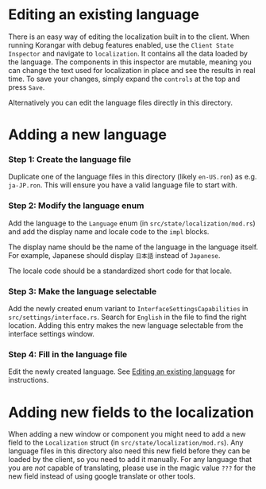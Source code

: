 # Editing an existing language

There is an easy way of editing the localization built in to the client.
When running Korangar with debug features enabled, use the `Client State Inspector` and navigate to `localization`.
It contains all the data loaded by the language.
The components in this inspector are mutable, meaning you can change the text used for localization in place and see the results in real time.
To save your changes, simply expand the `controls` at the top and press `Save`.

Alternatively you can edit the language files directly in this directory.

# Adding a new language

### Step 1: Create the language file

Duplicate one of the language files in this directory (likely `en-US.ron`) as e.g. `ja-JP.ron`.
This will ensure you have a valid language file to start with.

### Step 2: Modify the language enum

Add the language to the `Language` enum (in `src/state/localization/mod.rs`) and add the display name and locale code to the `impl` blocks.

The display name should be the name of the language in the language itself.
For example, Japanese should display `日本語` instead of `Japanese`.

The locale code should be a standardized short code for that locale.

### Step 3: Make the language selectable

Add the newly created enum variant to `InterfaceSettingsCapabilities` in `src/settings/interface.rs`.
Search for `English` in the file to find the right location.
Adding this entry makes the new language selectable from the interface settings window.

### Step 4: Fill in the language file

Edit the newly created language. See [Editing an existing language](#editing-an-existing-language) for instructions.

# Adding new fields to the localization

When adding a new window or component you might need to add a new field to the `Localization` struct (in `src/state/localization/mod.rs`).
Any language files in this directory also need this new field before they can be loaded by the client, so you need to add it manually.
For any language that you are _not_ capable of translating, please use in the magic value `???` for the new field instead of using google translate or other tools.
